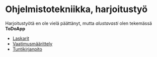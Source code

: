 # Ohjelmistotekniikka, harjoitustyö

Harjoitustyötä en ole vielä päättänyt, mutta *alustavasti* olen tekemässä **ToDoApp** 

- [Laskarit](laskarit)
- [Vaatimusmäärittely](dokumentaatio/vaatimusmaarittely.md)
- [Tuntikirjanpito](dokumentaatio/tuntikirjanpito.md)
